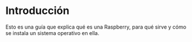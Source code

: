 # Introducción
Esto es una guía que explica qué es una Raspberry, para qué sirve y cómo se instala un sistema operativo en ella.
